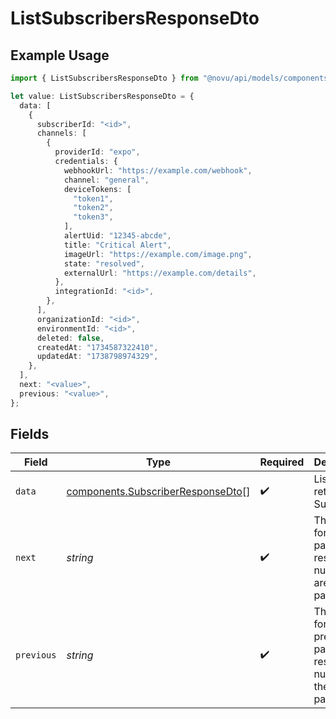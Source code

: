 # ListSubscribersResponseDto

## Example Usage

```typescript
import { ListSubscribersResponseDto } from "@novu/api/models/components";

let value: ListSubscribersResponseDto = {
  data: [
    {
      subscriberId: "<id>",
      channels: [
        {
          providerId: "expo",
          credentials: {
            webhookUrl: "https://example.com/webhook",
            channel: "general",
            deviceTokens: [
              "token1",
              "token2",
              "token3",
            ],
            alertUid: "12345-abcde",
            title: "Critical Alert",
            imageUrl: "https://example.com/image.png",
            state: "resolved",
            externalUrl: "https://example.com/details",
          },
          integrationId: "<id>",
        },
      ],
      organizationId: "<id>",
      environmentId: "<id>",
      deleted: false,
      createdAt: "1734587322410",
      updatedAt: "1738798974329",
    },
  ],
  next: "<value>",
  previous: "<value>",
};
```

## Fields

| Field                                                                                  | Type                                                                                   | Required                                                                               | Description                                                                            |
| -------------------------------------------------------------------------------------- | -------------------------------------------------------------------------------------- | -------------------------------------------------------------------------------------- | -------------------------------------------------------------------------------------- |
| `data`                                                                                 | [components.SubscriberResponseDto](../../models/components/subscriberresponsedto.md)[] | :heavy_check_mark:                                                                     | List of returned Subscribers                                                           |
| `next`                                                                                 | *string*                                                                               | :heavy_check_mark:                                                                     | The cursor for the next page of results, or null if there are no more pages.           |
| `previous`                                                                             | *string*                                                                               | :heavy_check_mark:                                                                     | The cursor for the previous page of results, or null if this is the first page.        |
